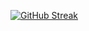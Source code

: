 [![GitHub Streak](https://github-readme-streak-stats-tan-theta.vercel.app?user=NathenaelTamirat&theme=dark)](https://git.io/streak-stats)
